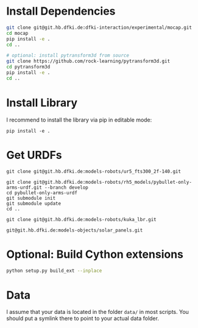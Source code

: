 # Install Dependencies

```bash
git clone git@git.hb.dfki.de:dfki-interaction/experimental/mocap.git
cd mocap
pip install -e .
cd ..

# optional: install pytransform3d from source
git clone https://github.com/rock-learning/pytransform3d.git
cd pytransform3d
pip install -e .
cd ..
```

# Install Library

I recommend to install the library via pip in editable mode:

```
pip install -e .
```

# Get URDFs

```
git clone git@git.hb.dfki.de:models-robots/ur5_fts300_2f-140.git

git clone git@git.hb.dfki.de:models-robots/rh5_models/pybullet-only-arms-urdf.git --branch develop
cd pybullet-only-arms-urdf
git submodule init
git submodule update
cd ..

git clone git@git.hb.dfki.de:models-robots/kuka_lbr.git

git@git.hb.dfki.de:models-objects/solar_panels.git
```

# Optional: Build Cython extensions

```bash
python setup.py build_ext --inplace
```

# Data

I assume that your data is located in the folder `data/` in most scripts.
You should put a symlink there to point to your actual data folder.
